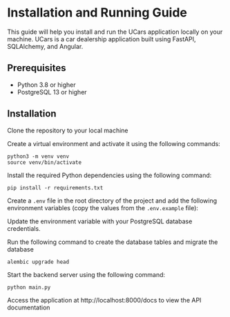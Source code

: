 # Installation and Running Guide

This guide will help you install and run the UCars application locally on your machine. UCars is a car dealership application built using FastAPI, SQLAlchemy, and Angular.

## Prerequisites

- Python 3.8 or higher
- PostgreSQL 13 or higher 

## Installation

Clone the repository to your local machine

Create a virtual environment and activate it using the following commands:

```shell
python3 -m venv venv
source venv/bin/activate
```

Install the required Python dependencies using the following command:
```shell
pip install -r requirements.txt
```

Create a `.env` file in the root directory of the project and add the following environment variables (copy the values from the `.env.example` file):

Update the environment variable with your PostgreSQL database credentials.

Run the following command to create the database tables and migrate the database
```shell
alembic upgrade head
```

Start the backend server using the following command:
```shell
python main.py
```

Access the application at http://localhost:8000/docs to view the API documentation